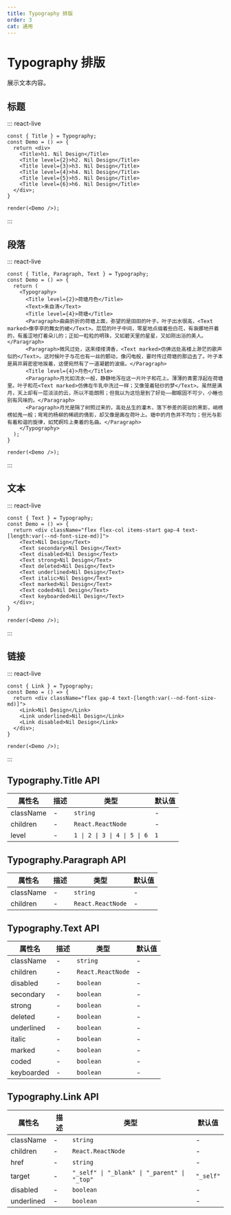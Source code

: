 ```yaml
---
title: Typography 排版
order: 3
cat: 通用
---
```


# Typography 排版

展示文本内容。

## 标题

::: react-live
```tsx
const { Title } = Typography;
const Demo = () => {
  return <div>
    <Title>h1. Nil Design</Title>
    <Title level={2}>h2. Nil Design</Title>
    <Title level={3}>h3. Nil Design</Title>
    <Title level={4}>h4. Nil Design</Title>
    <Title level={5}>h5. Nil Design</Title>
    <Title level={6}>h6. Nil Design</Title>
  </div>;
}

render(<Demo />);
```
:::

## 段落

::: react-live
```tsx
const { Title, Paragraph, Text } = Typography;
const Demo = () => {
  return (
    <Typography>
      <Title level={2}>荷塘月色</Title>
      <Text>朱自清</Text>
      <Title level={4}>荷塘</Title>
      <Paragraph>曲曲折折的荷塘上面，弥望的是田田的叶子。叶子出水很高，<Text marked>像亭亭的舞女的裙</Text>。层层的叶子中间，零星地点缀着些白花，有袅娜地开着的，有羞涩地打着朵儿的；正如一粒粒的明珠，又如碧天里的星星，又如刚出浴的美人。</Paragraph>
      <Paragraph>微风过处，送来缕缕清香，<Text marked>仿佛远处高楼上渺茫的歌声似的</Text>。这时候叶子与花也有一丝的颤动，像闪电般，霎时传过荷塘的那边去了。叶子本是肩并肩密密地挨着，这便宛然有了一道凝碧的波痕。</Paragraph>
      <Title level={4}>月色</Title>
      <Paragraph>月光如流水一般，静静地泻在这一片叶子和花上。薄薄的青雾浮起在荷塘里。叶子和花<Text marked>仿佛在牛乳中洗过一样；又像笼着轻纱的梦</Text>。虽然是满月，天上却有一层淡淡的云，所以不能朗照；但我以为这恰是到了好处——酣眠固不可少，小睡也别有风味的。</Paragraph>
      <Paragraph>月光是隔了树照过来的，高处丛生的灌木，落下参差的斑驳的黑影，峭楞楞如鬼一般；弯弯的杨柳的稀疏的倩影，却又像是画在荷叶上。塘中的月色并不均匀；但光与影有着和谐的旋律，如梵婀玲上奏着的名曲。</Paragraph>
    </Typography>
  );
}

render(<Demo />);
```
:::

## 文本

::: react-live
```tsx
const { Text } = Typography;
const Demo = () => {
  return <div className="flex flex-col items-start gap-4 text-[length:var(--nd-font-size-md)]">
    <Text>Nil Design</Text>
    <Text secondary>Nil Design</Text>
    <Text disabled>Nil Design</Text>
    <Text strong>Nil Design</Text>
    <Text deleted>Nil Design</Text>
    <Text underlined>Nil Design</Text>
    <Text italic>Nil Design</Text>
    <Text marked>Nil Design</Text>
    <Text coded>Nil Design</Text>
    <Text keyboarded>Nil Design</Text>
  </div>;
}

render(<Demo />);
```
:::

## 链接

::: react-live
```tsx
const { Link } = Typography;
const Demo = () => {
  return <div className="flex gap-4 text-[length:var(--nd-font-size-md)]">
    <Link>Nil Design</Link>
    <Link underlined>Nil Design</Link>
    <Link disabled>Nil Design</Link>
  </div>;
}

render(<Demo />);
```
:::

## Typography.Title API

| 属性名 | 描述 | 类型 | 默认值 |
| --- | --- | --- | --- |
| className | - | `string` | - |
| children | - | `React.ReactNode` | - |
| level | - | `1 \| 2 \| 3 \| 4 \| 5 \| 6` | `1` |

## Typography.Paragraph API

| 属性名 | 描述 | 类型 | 默认值 |
| --- | --- | --- | --- |
| className | - | `string` | - |
| children | - | `React.ReactNode` | - |

## Typography.Text API

| 属性名 | 描述 | 类型 | 默认值 |
| --- | --- | --- | --- |
| className | - | `string` | - |
| children | - | `React.ReactNode` | - |
| disabled | - | `boolean` | - |
| secondary | - | `boolean` | - |
| strong | - | `boolean` | - |
| deleted | - | `boolean` | - |
| underlined | - | `boolean` | - |
| italic | - | `boolean` | - |
| marked | - | `boolean` | - |
| coded | - | `boolean` | - |
| keyboarded | - | `boolean` | - |

## Typography.Link API

| 属性名 | 描述 | 类型 | 默认值 |
| --- | --- | --- | --- |
| className | - | `string` | - |
| children | - | `React.ReactNode` | - |
| href | - | `string` | - |
| target | - | `"_self" \| "_blank" \| "_parent" \| "_top"` | `"_self"` |
| disabled | - | `boolean` | - |
| underlined | - | `boolean` | - |



